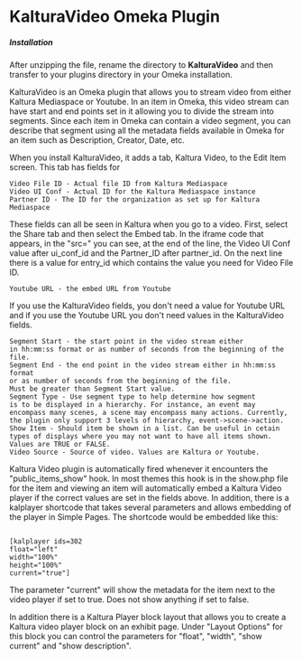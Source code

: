 # KalturaVideo Omeka Plugin
<h5>Installation</h5>
<p>After unzipping the file, rename the directory to <b>KalturaVideo</b> and then transfer to your plugins directory in your Omeka installation.</p>
<p>KalturaVideo is an Omeka plugin that allows you to stream video from either Kaltura Mediaspace or Youtube. In an item in Omeka, this video stream can have start and end points set in it allowing you to divide the stream into segments. Since each item in Omeka can contain a video segment, you can describe that segment using all the metadata fields available in Omeka for an item such as Description, Creator, Date, etc. </p>
<p>When you install KalturaVideo, it adds a tab, Kaltura Video, to the Edit Item screen. This tab has fields for</p>
<pre><code>Video File ID - Actual file ID from Kaltura Mediaspace
Video UI Conf - Actual ID for the Kaltura Mediaspace instance
Partner ID - The ID for the organization as set up for Kaltura Mediaspace</code></pre>
<p>These fields can all be seen in Kaltura when you go to a video. 
First, select the Share tab and then select the Embed tab. 
In the iframe code that appears, in the "src=" you can see, 
at the end of the line, the Video UI Conf value after ui_conf_id 
and the Partner_ID after partner_id. On the next line there is 
a value for entry_id which contains the value you need for 
Video File ID. </p>
<pre><code>Youtube URL - the embed URL from Youtube</code></pre>
<p>If you use the KalturaVideo fields, you don't need a value for Youtube URL and if you use the Youtube URL you don't need values in the KalturaVideo fields.</p>
<pre><code>Segment Start - the start point in the video stream either 
in hh:mm:ss format or as number of seconds from the beginning of the file.
Segment End - the end point in the video stream either in hh:mm:ss format 
or as number of seconds from the beginning of the file. 
Must be greater than Segment Start value.
Segment Type - Use segment type to help determine how segment 
is to be displayed in a hierarchy. For instance, an event may 
encompass many scenes, a scene may encompass many actions. Currently, 
the plugin only support 3 levels of hierarchy, event->scene->action.
Show Item - Should item be shown in a list. Can be useful in cetain 
types of displays where you may not want to have all items shown. Values are TRUE or FALSE.
Video Source - Source of video. Values are Kaltura or Youtube.</code></pre>
<p>Kaltura Video plugin is automatically fired whenever it encounters the "public_items_show" hook. In most themes this hook is in the show.php file for the item and viewing an item will automatically embed a Kaltura Video player if the correct values are set in the fields above. In addition, there is a kalplayer shortcode that takes several parameters and allows embedding of the player in Simple Pages. The shortcode would be embedded like this:</p>
<pre><code>
[kalplayer ids=302
float="left"
width="100%"
height="100%"
current="true"]
</code></pre>
<p>The parameter "current" will show the metadata for the item next to the video player if set to true. Does not show anything if set to false.
<p>In addition there is a Kaltura Player block layout that allows you to create a Kaltura video player block on an exhibit page. Under "Layout Options" for this block you can control the parameters for "float", "width", "show current" and "show description".
